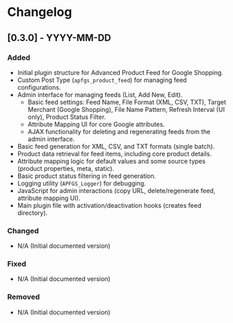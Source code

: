 # Changelog

## [0.3.0] - YYYY-MM-DD

### Added
- Initial plugin structure for Advanced Product Feed for Google Shopping.
- Custom Post Type (`apfgs_product_feed`) for managing feed configurations.
- Admin interface for managing feeds (List, Add New, Edit).
    - Basic feed settings: Feed Name, File Format (XML, CSV, TXT), Target Merchant (Google Shopping), File Name Pattern, Refresh Interval (UI only), Product Status Filter.
    - Attribute Mapping UI for core Google attributes.
    - AJAX functionality for deleting and regenerating feeds from the admin interface.
- Basic feed generation for XML, CSV, and TXT formats (single batch).
- Product data retrieval for feed items, including core product details.
- Attribute mapping logic for default values and some source types (product properties, meta, static).
- Basic product status filtering in feed generation.
- Logging utility (`APFGS_Logger`) for debugging.
- JavaScript for admin interactions (copy URL, delete/regenerate feed, attribute mapping UI).
- Main plugin file with activation/deactivation hooks (creates feed directory).

### Changed
- N/A (Initial documented version)

### Fixed
- N/A (Initial documented version)

### Removed
- N/A (Initial documented version)